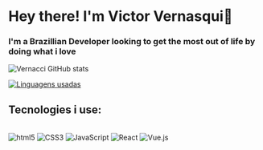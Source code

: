 # Hey there! I'm Victor Vernasqui👋
### I'm a Brazillian Developer looking to get the most out of life by doing what i love


![Vernacci GitHub stats](https://github-readme-stats.vercel.app/api?username=Vernacci&show_icons=true&theme=blueberry)

[![Linguagens usadas](https://github-readme-stats.vercel.app/api/top-langs/?username=Vernacci&layout=compact)](https://github.com/anuraghazra/github-readme-stats)

## Tecnologies i use:

<div style="display: inline_block"><br/> 
<img  allign="center" alt="html5" src="https://img.shields.io/badge/HTML5-E34F26?style=for-the-badge&logo=html5&logoColor=white"/>
<img  allign="center" alt="CSS3" src="https://img.shields.io/badge/CSS3-1572B6?style=for-the-badge&logo=css3&logoColor=white"/>
<img  allign="center" alt="JavaScript" src="https://img.shields.io/badge/JavaScript-F7DF1E?style=for-the-badge&logo=javascript&logoColor=black"/>
<img  allign="center" alt="React" src="https://img.shields.io/badge/React-20232A?style=for-the-badge&logo=react&logoColor=61DAFB"/>
<img  allign="center" alt="Vue.js" src="https://img.shields.io/badge/Vue.js-35495E?style=for-the-badge&logo=vue.js&logoColor=4FC08D"/>
</div>
